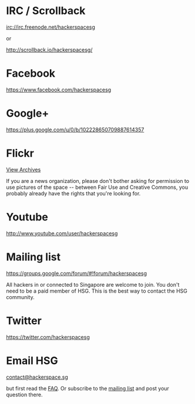 # IRC / Scrollback

<irc://irc.freenode.net/hackerspacesg>

or

<http://scrollback.io/hackerspacesg/>

# Facebook

<https://www.facebook.com/hackerspacesg>

# Google+

<https://plus.google.com/u/0/b/102228650709887614357>

# Flickr

<a href="http://www.flickr.com/search/?q=hackerspacesg+OR+hackerspace.sg&m=tags&ss=0&ct=0&mt=all&w=all&adv=1">View Archives</a>

If you are a news organization, please don't bother asking for permission to use pictures of the space -- between Fair Use and Creative Commons, you probably already have the rights that you're looking for.

# Youtube

<http://www.youtube.com/user/hackerspacesg>

# Mailing list

<https://groups.google.com/forum/#!forum/hackerspacesg>

All hackers in or connected to Singapore are welcome to join. You don't need to be a paid member of HSG. This is the best way to contact the HSG community.

# Twitter

<https://twitter.com/hackerspacesg>

# Email HSG

<contact@hackerspace.sg>

but first read the [FAQ](/faq). Or subscribe to the [mailing list](#mailing-list) and post your question there.

